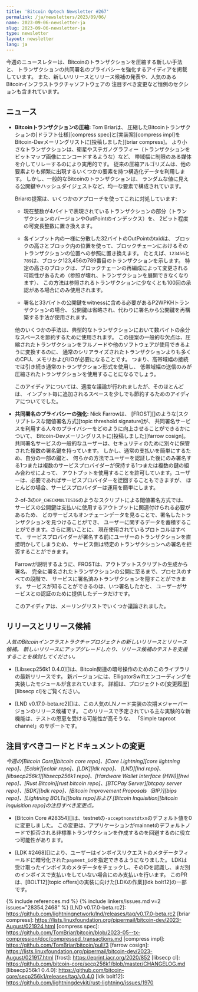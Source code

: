 ```yaml
---
title: 'Bitcoin Optech Newsletter #267'
permalink: /ja/newsletters/2023/09/06/
name: 2023-09-06-newsletter-ja
slug: 2023-09-06-newsletter-ja
type: newsletter
layout: newsletter
lang: ja
---
```

今週のニュースレターは、Bitcoinのトランザクションを圧縮する新しい手法と、
トランザクションの共同署名のプライバシーを強化するアイディアを掲載しています。
また、新しいリリースとリリース候補の発表や、人気のあるBitcoinインフラストラクチャソフトウェアの
注目すべき変更など恒例のセクションも含まれています。

## ニュース

- **Bitcoinトランザクションの圧縮:** Tom Briarは、
  圧縮したBitcoinトランザクションの[ドラフト仕様][compress spec]と[実装案][compress impl]を
  Bitcoin-Devメーリングリストに[投稿しました][briar compress]。
  より小さなトランザクションは、衛星やステガノグラフィー（トランザクションをビットマップ画像にエンコードするような）など、
  帯域幅に制限のある媒体を介してリレーするのにより実用的です。
  従来の圧縮アルゴリズムは、他の要素よりも頻繁に出現するいくつかの要素を持つ構造化データを利用します。
  しかし、一般的なBitcoinのトランザクションは、
  ランダムな値に見える公開鍵やハッシュダイジェストなど、均一な要素で構成されています。

    Briarの提案は、いくつかのアプローチを使ってこれに対処しています:

    - 現在整数が4バイトで表現されているトランザクションの部分（トランザクションのバージョンやOutPointのインデックス）を、
      2ビット程度の可変長整数に置き換えます。

    - 各インプット内の一様に分散した32バイトのOutPointのtxidは、
      ブロックの高さとブロック内の位置を使って、ブロックチェーンにおけるそのトランザクションの位置への参照に置き換えます。
      たとえば、`123456`と`789`は、ブロック123,456の789番目のトランザクションを示します。
      特定の高さのブロックは、ブロックチェーンの再編成によって変更される可能性があるため（参照が壊れ、トランザクションを展開できなくなります）、
      この方法は参照されるトランザクションに少なくとも100回の承認がある場合にのみ使用されます。

    - 署名と33バイトの公開鍵をwitnessに含める必要があるP2WPKHトランザクションの場合、
      公開鍵は省略され、代わりに署名から公開鍵を再構築する手法が使用されます。

    他のいくつかの手法は、典型的なトランザクションにおいて数バイトの余分なスペースを節約するために使用されます。
    この提案の一般的な欠点は、圧縮されたトランザクションをフルノードや他のソフトウェアが使用できるように変換するのに、
    通常のシリアライズされたトランザクションよりも多くのCPU、メモリおよびI/Oが必要になることです。
    つまり、高帯域幅の接続では引き続き通常のトランザクション形式を使用し、
    低帯域幅の送信のみが圧縮されたトランザクションを使用することになるでしょう。

    このアイディアについては、適度な議論が行われましたが、そのほとんどは、
    インプット毎に追加されるスペースを少しでも節約するためのアイディアについてでした。

- **<!--privacy-enhanced-co-signing-->共同署名のプライバシーの強化:** Nick Farrowは、
  [FROST][]のような[スクリプトレスな閾値署名方式][topic threshold signature]が、
  共同署名サービスを利用する人々のプライバシーをどのように向上させることができるかについて、
  Bitcoin-Devメーリングリストに[投稿しました][farrow cosign]。
  共同署名サービスの一般的なユーザーは、セキュリティのために別々に保管された複数の署名鍵を持っています。
  しかし、通常の支払いを簡単にするため、自分の一部の鍵と、
  何らかの方法でユーザーを認証した後にのみ署名する1つまたは複数のサービスプロバイダーが保持する1つまたは複数の鍵の組み合わせによって、
  アウトプットを使用することを許可しています。ユーザーは、必要であればサービスプロバイダーを迂回することもできますが、
  ほとんどの場合、サービスプロバイダーは運用を簡単にします。

    2-of-3の`OP_CHECKMULTISIG`のようなスクリプトによる閾値署名方式では、
    サービスの公開鍵は支払いに使用するアウトプットに関連付けられる必要があるため、
    どのサービスもオンチェーンデータを見ることで、署名したトランザクションを見つけることができ、
    ユーザーに関するデータを蓄積することができます。さらに悪いことに、
    現在使用されているプロトコルはすべて、
    サービスプロバイダーが署名する前にユーザーのトランザクションを直接明かしてしまうため、
    サービス側は特定のトランザクションへの署名を拒否することができます。

    Farrowが説明するように、FROSTは、アウトプットスクリプトの生成から署名、
    完全に署名されたトランザクションの公開に至るまで、プロセスのすべての段階で、
    サービスに署名済みトランザクションを隠すことができます。
    サービスが知ることができるのは、いつ署名したかと、
    ユーザーがサービスとの認証のために提供したデータだけです。

    このアイディアは、メーリングリストでいくつか議論されました。

## リリースとリリース候補

*人気のBitcoinインフラストラクチャプロジェクトの新しいリリースとリリース候補。
新しいリリースにアップグレードしたり、リリース候補のテストを支援することを検討してください。*

- [Libsecp256k1 0.4.0][]は、Bitcoin関連の暗号操作のためのこのライブラリの最新リリースです。
  新バージョンには、ElligatorSwiftエンコーディングを実装したモジュールが含まれています。
  詳細は、プロジェクトの[変更履歴][libsecp cl]をご覧ください。

- [LND v0.17.0-beta.rc2][]は、この人気のLNノード実装の次期メジャーバージョンのリリース候補です。
  このリリースで予定されている主な実験的な新機能は、テストの恩恵を受ける可能性が高そうな、
  「Simple taproot channel」のサポートです。

## 注目すべきコードとドキュメントの変更

*今週の[Bitcoin Core][bitcoin core repo]、[Core
Lightning][core lightning repo]、[Eclair][eclair repo]、[LDK][ldk repo]、
[LND][lnd repo]、[libsecp256k1][libsecp256k1 repo]、[Hardware Wallet
Interface (HWI)][hwi repo]、[Rust Bitcoin][rust bitcoin repo]、[BTCPay
Server][btcpay server repo]、[BDK][bdk repo]、[Bitcoin Improvement
Proposals（BIP）][bips repo]、[Lightning BOLTs][bolts repo]および
[Bitcoin Inquisition][bitcoin inquisition repo]の注目すべき変更点。*

- [Bitcoin Core #28354][]は、testnetの`-acceptnonstdtxn`のデフォルト値を0に変更しました。
  この変更は、アプリケーションがmainnetのデフォルトノードで拒否される非標準トランザクションを作成するのを回避するのに役立つ可能性があります。

- [LDK #2468][]により、ユーザーはインボイスリクエストのメタデータフィールドに暗号化された`payment_id`を指定できるようになりました。
  LDKは受け取ったインボイスのメタデータをチェックし、そのIDを認識し、まだ別のインボイスで支払いをしていない場合にのみ支払いを行います。
  このPRは、[BOLT12][topic offers]の実装に向けた[LDKの作業][ldk bolt12]の一部です。

{% include references.md %}
{% include linkers/issues.md v=2 issues="28354,2468" %}
[LND v0.17.0-beta.rc2]: https://github.com/lightningnetwork/lnd/releases/tag/v0.17.0-beta.rc2
[briar compress]: https://lists.linuxfoundation.org/pipermail/bitcoin-dev/2023-August/021924.html
[compress spec]: https://github.com/TomBriar/bitcoin/blob/2023-05--tx-compression/doc/compressed_transactions.md
[compress impl]: https://github.com/TomBriar/bitcoin/pull/3
[farrow cosign]: https://lists.linuxfoundation.org/pipermail/bitcoin-dev/2023-August/021917.html
[frost]: https://eprint.iacr.org/2020/852
[libsecp cl]: https://github.com/bitcoin-core/secp256k1/blob/master/CHANGELOG.md
[libsecp256k1 0.4.0]: https://github.com/bitcoin-core/secp256k1/releases/tag/v0.4.0
[ldk bolt12]: https://github.com/lightningdevkit/rust-lightning/issues/1970
